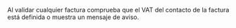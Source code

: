 Al validar cualquier factura comprueba que el VAT del contacto de la factura está definida o muestra un mensaje de aviso.
